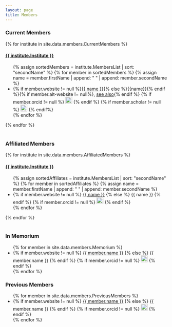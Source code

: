 ```yaml
---
layout: page
title: Members
---
```


<h3>Current Members</h3> 
<section class="w3-row">
{% for institute in site.data.members.CurrentMembers  %}  
  <section class="w3-third w3-container">
  <div class="shaded_box">
  <h4 class="w3-margin-left" style="text-decoration: underline;">{{ institute.Institute }} </h4>
  <ul >
  {% assign sortedMembers = institute.MembersList | sort: "secondName" %}
  {% for member in sortedMembers %}
  {% assign name = member.firstName | append: " " | append: member.secondName %}
  <li> {% if member.website != null %}<a href="{{ member.website }}" target="_blank" rel="noopener noreferrer">{{ name }}</a>{% else %}{{name}}{% endif %}{% if member.alt-website != null%}, <a href="{{ member.alt-website }}" target="_blank" rel="noopener noreferrer">see also</a>{% endif %}
  {% if member.orcid != null %}
    <a href="{{ member.orcid }}" target="_blank" rel="noopener noreferrer"><img alt="ORCID logo" src="/images/logos/orcid_32x32.png" width="21" height="21"/></a>
  {% endif %}
  {% if member.scholar != null %}
    <a href="{{ member.scholar }}" target="_blank" rel="noopener noreferrer"><img alt="Google Scholar Logo" src="/images/logos/gscholar32x32.png" width="21" height="21"/></a>
  {% endif%}
  </li>
  {% endfor %}
  </ul>
  </div>
  </section>
{% endfor  %}
 
</section>
<br>

<h3> Affiliated Members </h3>
<section class="w3-row">
{% for institute in site.data.members.AffiliatedMembers %}

  <section class="w3-third w3-container">
  <div class="shaded_box">
  <h4 class="w3-margin-left" style="text-decoration: underline;">{{ institute.Institute }}</h4>

  <ul>
  {% assign sortedAffiliates = institute.MembersList | sort: "secondName" %}
  {% for member in sortedAffiliates %}
  {% assign name = member.firstName | append: " " | append: member.secondName %}
    <li>
    {% if member.website != null %}
      <a href="{{ member.website }}" target="_blank" rel="noopener noreferrer">{{ name }}</a>
    {% else %}
      {{ name }}
    {% endif %}
    {% if member.orcid != null %}
      <a href="{{ member.orcid }}" target="_blank" rel="noopener noreferrer"><img alt="ORCID logo" src="/images/logos/orcid_32x32.png" width="21" height="21"/></a>
    {% endif %}
    </li>
  {% endfor %}
  </ul>
  </div>
  </section>
{% endfor %}
</section>
<br>

<h3> In Memorium </h3>
<section class="w3-row">
<div class="shaded_box w3-container w3-threequarter">
<ul>
{% for member in site.data.members.Memorium %}   
  <li>
  {% if member.website != null %}
    <a href="{{ member.website }}" target="_blank" rel="noopener noreferrer">{{ member.name }}</a>
  {% else %}
    {{ member.name }}
  {% endif %}
  {% if member.orcid != null %}
  <a href="{{ member.orcid }}" target="_blank" rel="noopener noreferrer"><img alt="ORCID logo" src="/images/logos/orcid_32x32.png" width="21" height="21"/></a>
  {% endif %}
  </li>
{% endfor %}
</ul>
</div>
</section>

<h3> Previous Members </h3>
<section class="w3-row">
<div class="shaded_box w3-container w3-threequarter">
<ul>
{% for member in site.data.members.PreviousMembers %}   
  <li>
  {% if member.website != null %}
    <a href="{{ member.website }}" target="_blank" rel="noopener noreferrer">{{ member.name }}</a>
  {% else %}
    {{ member.name }}
  {% endif %}
  {% if member.orcid != null %}
  <a href="{{ member.orcid }}" target="_blank" rel="noopener noreferrer"><img alt="ORCID logo" src="/images/logos/orcid_32x32.png" width="21" height="21"/></a>
  {% endif %}
  </li>
{% endfor %}
</ul>
</div>
</section>
